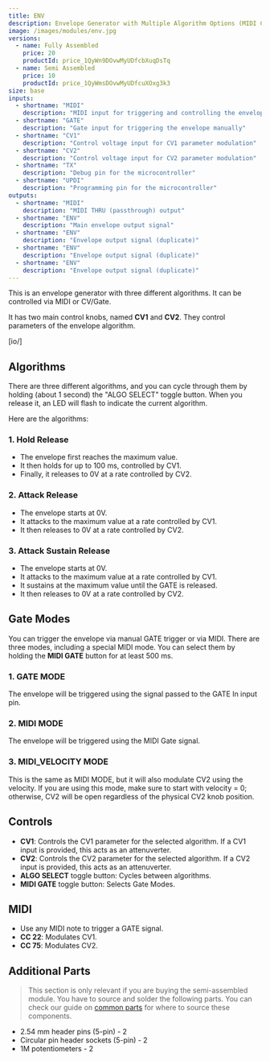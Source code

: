 ```yaml
---
title: ENV
description: Envelope Generator with Multiple Algorithm Options (MIDI Controllable).
image: /images/modules/env.jpg
versions:
  - name: Fully Assembled
    price: 20
    productId: price_1QyWn9DOvwMyUDfcbXuqDsTq
  - name: Semi Assembled
    price: 10
    productId: price_1QyWmsDOvwMyUDfcuXOxg3k3
size: base
inputs:
  - shortname: "MIDI"
    description: "MIDI input for triggering and controlling the envelope"
  - shortname: "GATE"
    description: "Gate input for triggering the envelope manually"
  - shortname: "CV1"
    description: "Control voltage input for CV1 parameter modulation"
  - shortname: "CV2"
    description: "Control voltage input for CV2 parameter modulation"
  - shortname: "TX"
    description: "Debug pin for the microcontroller"
  - shortname: "UPDI"
    description: "Programming pin for the microcontroller"
outputs:
  - shortname: "MIDI"
    description: "MIDI THRU (passthrough) output"
  - shortname: "ENV"
    description: "Main envelope output signal"
  - shortname: "ENV"
    description: "Envelope output signal (duplicate)"
  - shortname: "ENV"
    description: "Envelope output signal (duplicate)"
  - shortname: "ENV"
    description: "Envelope output signal (duplicate)"
---
```


This is an envelope generator with three different algorithms. It can be controlled via MIDI or CV/Gate.

It has two main control knobs, named **CV1** and **CV2**. They control parameters of the envelope algorithm.

[io/]

## Algorithms

There are three different algorithms, and you can cycle through them by holding (about 1 second) the "ALGO SELECT" toggle button. When you release it, an LED will flash to indicate the current algorithm.

Here are the algorithms:

### 1. Hold Release

* The envelope first reaches the maximum value.
* It then holds for up to 100 ms, controlled by CV1.
* Finally, it releases to 0V at a rate controlled by CV2.

### 2. Attack Release

* The envelope starts at 0V.
* It attacks to the maximum value at a rate controlled by CV1.
* It then releases to 0V at a rate controlled by CV2.

### 3. Attack Sustain Release

* The envelope starts at 0V.
* It attacks to the maximum value at a rate controlled by CV1.
* It sustains at the maximum value until the GATE is released.
* It then releases to 0V at a rate controlled by CV2.

## Gate Modes

You can trigger the envelope via manual GATE trigger or via MIDI. There are three modes, including a special MIDI mode. You can select them by holding the **MIDI GATE** button for at least 500 ms.

### 1. GATE MODE
The envelope will be triggered using the signal passed to the GATE In input pin.

### 2. MIDI MODE
The envelope will be triggered using the MIDI Gate signal.

### 3. MIDI_VELOCITY MODE
This is the same as MIDI MODE, but it will also modulate CV2 using the velocity. If you are using this mode, make sure to start with velocity = 0; otherwise, CV2 will be open regardless of the physical CV2 knob position.

## Controls

* **CV1**: Controls the CV1 parameter for the selected algorithm. If a CV1 input is provided, this acts as an attenuverter.
* **CV2**: Controls the CV2 parameter for the selected algorithm. If a CV2 input is provided, this acts as an attenuverter.
* **ALGO SELECT** toggle button: Cycles between algorithms.
* **MIDI GATE** toggle button: Selects Gate Modes.

## MIDI

* Use any MIDI note to trigger a GATE signal.
* **CC 22**: Modulates CV1.
* **CC 75**: Modulates CV2.

## Additional Parts

> This section is only relevant if you are buying the semi-assembled module. You have to source and solder the following parts. You can check our guide on [common parts](/docs/technical-details/common-parts) for where to source these components.

* 2.54 mm header pins (5-pin) - 2
* Circular pin header sockets (5-pin) - 2
* 1M potentiometers - 2